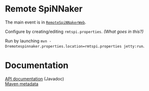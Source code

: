 
Remote SpiNNaker
================

The main event is in [`RemoteSpiNNakerWeb`](RemoteSpiNNaker/RemoteSpiNNakerWeb).

Configure by creating/editing `rmtspi.properties`. _(What goes in this?)_

Run by launching `mvn -Dremotespinnaker.properties.location=rmtspi.properties jetty:run`.

Documentation
=============
[API documentation](http://spinnakermanchester.github.io/RemoteSpiNNaker/apidocs/) (Javadoc)
<br>
[Maven metadata](http://spinnakermanchester.github.io/RemoteSpiNNaker/)
